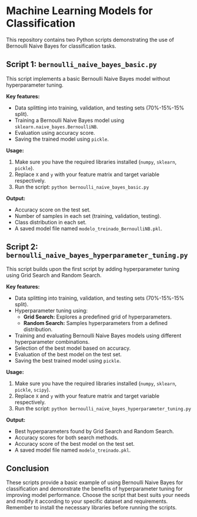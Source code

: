 # Machine Learning Models for Classification

This repository contains two Python scripts demonstrating the use of Bernoulli Naive Bayes for classification tasks. 

## Script 1: `bernoulli_naive_bayes_basic.py`

This script implements a basic Bernoulli Naive Bayes model without hyperparameter tuning.

**Key features:**

* Data splitting into training, validation, and testing sets (70%-15%-15% split).
* Training a Bernoulli Naive Bayes model using `sklearn.naive_bayes.BernoulliNB`.
* Evaluation using accuracy score.
* Saving the trained model using `pickle`.

**Usage:**

1. Make sure you have the required libraries installed (`numpy`, `sklearn`, `pickle`).
2. Replace `X` and `y` with your feature matrix and target variable respectively.
3. Run the script: `python bernoulli_naive_bayes_basic.py`

**Output:**

* Accuracy score on the test set.
* Number of samples in each set (training, validation, testing).
* Class distribution in each set.
* A saved model file named `modelo_treinado_BernoulliNB.pkl`.


## Script 2: `bernoulli_naive_bayes_hyperparameter_tuning.py`

This script builds upon the first script by adding hyperparameter tuning using Grid Search and Random Search.

**Key features:**

* Data splitting into training, validation, and testing sets (70%-15%-15% split).
* Hyperparameter tuning using:
    * **Grid Search:** Explores a predefined grid of hyperparameters.
    * **Random Search:** Samples hyperparameters from a defined distribution.
* Training and evaluating Bernoulli Naive Bayes models using different hyperparameter combinations.
* Selection of the best model based on accuracy.
* Evaluation of the best model on the test set.
* Saving the best trained model using `pickle`.

**Usage:**

1. Make sure you have the required libraries installed (`numpy`, `sklearn`, `pickle`, `scipy`).
2. Replace `X` and `y` with your feature matrix and target variable respectively.
3. Run the script: `python bernoulli_naive_bayes_hyperparameter_tuning.py`

**Output:**

* Best hyperparameters found by Grid Search and Random Search.
* Accuracy scores for both search methods.
* Accuracy score of the best model on the test set.
* A saved model file named `modelo_treinado.pkl`.


## Conclusion

These scripts provide a basic example of using Bernoulli Naive Bayes for classification and demonstrate the benefits of hyperparameter tuning for improving model performance. Choose the script that best suits your needs and modify it according to your specific dataset and requirements. Remember to install the necessary libraries before running the scripts.

